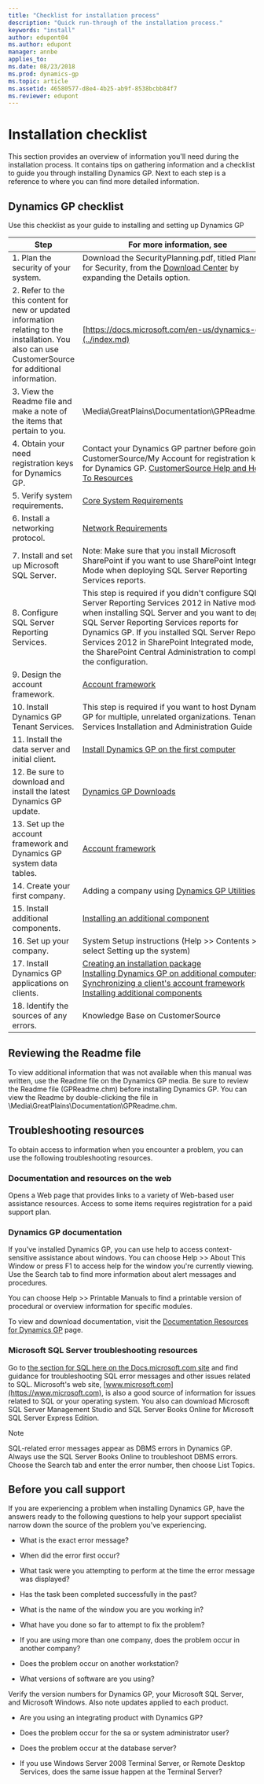 ```yaml
---
title: "Checklist for installation process"
description: "Quick run-through of the installation process."
keywords: "install"
author: edupont04
ms.author: edupont
manager: annbe
applies_to: 
ms.date: 08/23/2018
ms.prod: dynamics-gp
ms.topic: article
ms.assetid: 46580577-d8e4-4b25-ab9f-8538bcbb84f7
ms.reviewer: edupont
---
```

# Installation checklist

This section provides an overview of information you'll need during the installation process. It contains tips on gathering information and a checklist to guide you through installing Dynamics GP. Next to each step is a reference to where you can find more detailed information.

## Dynamics GP checklist

Use this checklist as your guide to installing and setting up Dynamics GP

| Step | For more information, see |
|------|--------------------------|
| 1. Plan the security of your system.  | Download the SecurityPlanning.pdf, titled Planning for Security, from the [Download Center](https://www.microsoft.com/en-us/download/details.aspx?id=45025) by expanding the Details option.                     |
| 2. Refer to the this content for new or updated information relating to the installation. You also can use CustomerSource for additional information. | [https://docs.microsoft.com/en-us/dynamics-gp/](../index.md) |
| 3. View the Readme file and make a note of the items that pertain to you. | \\Media\\GreatPlains\\Documentation\\GPReadme.chm |
| 4. Obtain your need registration keys for Dynamics GP.   | Contact your Dynamics GP partner before going to CustomerSource/My Account for registration keys for Dynamics GP. [CustomerSource Help and How-To Resources](/dynamics/s-e/howto) |
| 5. Verify system requirements. | [Core System Requirements](system-requirements-core.md)   |
| 6. Install a networking protocol.    | [Network Requirements](network-configuration.md)   |
| 7. Install and set up Microsoft SQL Server.    | Note: Make sure that you install Microsoft SharePoint if you want to use SharePoint Integrated Mode when deploying SQL Server Reporting Services reports. |
| 8. Configure SQL Server Reporting Services.  | This step is required if you didn't configure SQL Server Reporting Services 2012 in Native mode when installing SQL Server and you want to deploy SQL Server Reporting Services reports for Dynamics GP. If you installed SQL Server Reporting Services 2012 in SharePoint Integrated mode, use the SharePoint Central Administration to complete the configuration.     |
| 9. Design the account framework.  | [Account framework](account-framework.md) |
| 10. Install Dynamics GP Tenant Services. | This step is required if you want to host Dynamics GP for multiple, unrelated organizations. Tenant Services Installation and Administration Guide  |
| 11. Install the data server and initial client.  | [Install Dynamics GP on the first computer](installing-on-first-computer.md)|
| 12. Be sure to download and install the latest Dynamics GP update.     | [Dynamics GP Downloads](/dynamics/s-e/gp/mdgp2018_release_download_378)    |
| 13. Set up the account framework and Dynamics GP system data tables.  | [Account framework](account-framework.md) |
| 14. Create your first company. | Adding a company using [Dynamics GP Utilities](using-microsoft-dynamics-utilities.md)      |
| 15. Install additional components.  | [Installing an additional component](installing-additional-components.md)  |
| 16. Set up your company. | System Setup instructions (Help &gt;&gt; Contents &gt;&gt; select Setting up the system)  |
| 17. Install Dynamics GP applications on clients.    | [Creating an installation package](creating-an-installation-package.md)</br>  [Installing Dynamics GP on additional computers](installing-on-subsequent-computers.md) </br> [Synchronizing a client's account framework](account-framework.md) </br> [Installing additional components](installing-additional-components.md)       |
| 18. Identify the sources of any errors. | Knowledge Base on CustomerSource  |

## Reviewing the Readme file

To view additional information that was not available when this manual was written, use the Readme file on the Dynamics GP media. Be sure to review the Readme file (GPReadme.chm) before installing Dynamics GP. You can view the Readme by double-clicking the file in \\Media\\GreatPlains\\Documentation\\GPReadme.chm.

## Troubleshooting resources

To obtain access to information when you encounter a problem, you can use the following troubleshooting resources.

### Documentation and resources on the web

Opens a Web page that provides links to a variety of Web-based user assistance resources. Access to some items requires registration for a paid support plan.

### Dynamics GP documentation

If you've installed Dynamics GP, you can use help to access context- sensitive assistance about windows. You can choose Help &gt;&gt; About This Window or press F1 to access help for the window you're currently viewing. Use the Search tab to find more information about alert messages and procedures.

You can choose Help &gt;&gt; Printable Manuals to find a printable version of procedural or overview information for specific modules.

To view and download documentation, visit the [Documentation Resources for Dynamics GP](https://go.microsoft.com/fwlink/?LinkId=249465) page.

<!--### CustomerSource

CustomerSource is a Web site for registered Dynamics GP customers. CustomerSource is available 24 hours a day. You must have a user name and password to enter the site. You can access [CustomerSource](https://docs.microsoft.com/dynamics/s-e/) with your Internet browser.

From the CustomerSource start page, select the Support option. From the Support page, you can look for information on your own or you can use e-mail to send a question to the Dynamics GP Technical Support team.

You'll find links to Support Hot Topics and Knowledge Base—the best source of information for error messages, troubleshooting guides, workarounds, and answers to common Report Writer questions. You'll also find links for automated fixes, hardware compatibility, and downloads. Use the New Support Request link to contact Dynamics GP Technical Support electronically. You also can view recent support requests for yourself and your company.-->

### Microsoft SQL Server troubleshooting resources

Go to [the section for SQL here on the Docs.microsoft.com site](/sql/?view=sql-server-2017&preserve-view=true) and find guidance for troubleshooting SQL error messages and other issues related to SQL. Microsoft's web site, [www.microsoft.com](https://www.microsoft.com), is also a good source of information for issues related to SQL or your operating system. You also can download Microsoft SQL Server Management Studio and SQL Server Books Online for Microsoft SQL Server Express Edition.

> [!NOTE]
> SQL-related error messages appear as DBMS errors in Dynamics GP. Always use the SQL Server Books Online to troubleshoot DBMS errors. Choose the Search tab and enter the error number, then choose List Topics.  

## Before you call support

If you are experiencing a problem when installing Dynamics GP, have the answers ready to the following questions to help your support specialist narrow down the source of the problem you've experiencing.

- What is the exact error message?

- When did the error first occur?

- What task were you attempting to perform at the time the error message was displayed?

- Has the task been completed successfully in the past?

- What is the name of the window you are you working in?

- What have you done so far to attempt to fix the problem?

- If you are using more than one company, does the problem occur in another company?

- Does the problem occur on another workstation?

- What versions of software are you using?

Verify the version numbers for Dynamics GP, your Microsoft SQL Server, and Microsoft Windows. Also note updates applied to each product.

- Are you using an integrating product with Dynamics GP?

- Does the problem occur for the sa or system administrator user?

- Does the problem occur at the database server?

- If you use Windows Server 2008 Terminal Server, or Remote Desktop Services, does the same issue happen at the Terminal Server?


